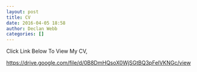 ```yaml
---
layout: post
title: CV
date: 2016-04-05 18:58
author: Declan Webb
categories: []
---
```

Click Link Below To View My CV,

<a href="https://drive.google.com/file/d/0B8DmHQsoX0WjZFpzNWJtNHgwWmM/view?usp=sharing" target="_blank" rel="noopener noreferrer">https://drive.google.com/file/d/0B8DmHQsoX0WjSGtBQ3pFelVKNGc/view</a>
